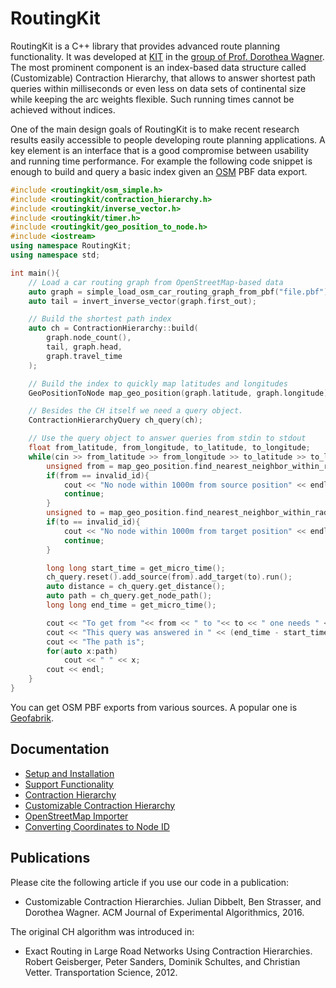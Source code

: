 # RoutingKit

RoutingKit is a C++ library that provides advanced route planning functionality. 
It was developed at [KIT](https://www.kit.edu) in the [group of Prof. Dorothea Wagner](https://i11www.iti.kit.edu/).
The most prominent component is an index-based data structure called (Customizable) Contraction Hierarchy, that allows to answer shortest path queries within milliseconds or even less on data sets of continental size while keeping the arc weights flexible.
Such running times cannot be achieved without indices.

One of the main design goals of RoutingKit is to make recent research results easily accessible to people developing route planning applications.
A key element is an interface that is a good compromise between usability and running time performance.
For example the following code snippet is enough to build and query a basic index given an [OSM](https://www.openstreetmap.org) PBF data export.

```cpp
#include <routingkit/osm_simple.h>
#include <routingkit/contraction_hierarchy.h>
#include <routingkit/inverse_vector.h>
#include <routingkit/timer.h>
#include <routingkit/geo_position_to_node.h>
#include <iostream>
using namespace RoutingKit;
using namespace std;

int main(){
	// Load a car routing graph from OpenStreetMap-based data
	auto graph = simple_load_osm_car_routing_graph_from_pbf("file.pbf");
	auto tail = invert_inverse_vector(graph.first_out);

	// Build the shortest path index
	auto ch = ContractionHierarchy::build(
		graph.node_count(), 
		tail, graph.head, 
		graph.travel_time
	);

	// Build the index to quickly map latitudes and longitudes
	GeoPositionToNode map_geo_position(graph.latitude, graph.longitude);

	// Besides the CH itself we need a query object. 
	ContractionHierarchyQuery ch_query(ch);

	// Use the query object to answer queries from stdin to stdout
	float from_latitude, from_longitude, to_latitude, to_longitude;
	while(cin >> from_latitude >> from_longitude >> to_latitude >> to_longitude){
		unsigned from = map_geo_position.find_nearest_neighbor_within_radius(from_latitude, from_longitude, 1000).id;
		if(from == invalid_id){
			cout << "No node within 1000m from source position" << endl;
			continue;
		}
		unsigned to = map_geo_position.find_nearest_neighbor_within_radius(to_latitude, to_longitude, 1000).id;
		if(to == invalid_id){
			cout << "No node within 1000m from target position" << endl;
			continue;
		}

		long long start_time = get_micro_time();
		ch_query.reset().add_source(from).add_target(to).run();
		auto distance = ch_query.get_distance();
		auto path = ch_query.get_node_path();
		long long end_time = get_micro_time();

		cout << "To get from "<< from << " to "<< to << " one needs " << distance << " seconds." << endl;
		cout << "This query was answered in " << (end_time - start_time) << " microseconds." << endl;
		cout << "The path is";
		for(auto x:path)
			cout << " " << x;
		cout << endl;
	}
}
```

You can get OSM PBF exports from various sources. A popular one is [Geofabrik](https://download.geofabrik.de/).

## Documentation

* [Setup and Installation](doc/Setup.md)
* [Support Functionality](doc/SupportFunctions.md)
* [Contraction Hierarchy](doc/ContractionHierarchy.md)
* [Customizable Contraction Hierarchy](doc/CustomizableContractionHierarchy.md)
* [OpenStreetMap Importer](doc/OpenStreetMap.md)
* [Converting Coordinates to Node ID](doc/CoordinatesToNodeID.md)

## Publications

Please cite the following article if you use our code in a publication:

* Customizable Contraction Hierarchies.
  Julian Dibbelt, Ben Strasser, and Dorothea Wagner.
  ACM Journal of Experimental Algorithmics, 2016.

The original CH algorithm was introduced in:

* Exact Routing in Large Road Networks Using Contraction Hierarchies.
  Robert Geisberger, Peter Sanders, Dominik Schultes, and Christian Vetter.
  Transportation Science, 2012.


